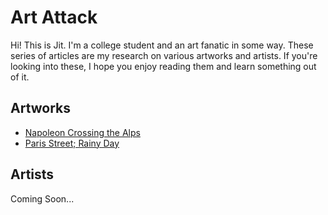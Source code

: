 # Art Attack

Hi! This is Jit. I'm a college student and an art fanatic in some way. These series of articles are my research on various artworks and artists. If you're looking into these, I hope you enjoy reading them and learn something out of it.

## Artworks

- [Napoleon Crossing the Alps](https://quizzically-inclined.github.io/art-attack/napoleon-crossing-the-alps)
- [Paris Street; Rainy Day](https://quizzically-inclined.github.io/art-attack/paris-street-rainy-day)

## Artists

Coming Soon...

